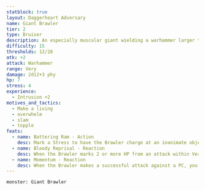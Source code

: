 ```yaml
---
statblock: true
layout: Daggerheart Adversary
name: Giant Brawler
tier: 2
type: Bruiser
description: An especially muscular giant wielding a warhammer larger than a human.
difficulty: 15
thresholds: 12/28
atk: +2
attack: Warhammer
range: Very
damage: 2d12+3 phy
hp: 7
stress: 4
experience:
  - Intrusion +2
motives_and_tactics:
  - Make a living
  - overwhelm
  - slam
  - topple
feats:
  - name: Battering Ram - Action
    desc: Mark a Stress to have the Brawler charge at an inanimate object within Close range they could feasibly smash (such as a wall, cart, or market stand) and destroy it. All targets within Very Close range of the object must succeed on an Agility Reaction Roll or take 2d4+3 physical damage from the shrapnel.
  - name: Bloody Reprisal - Reaction
    desc: When the Brawler marks 2 or more HP from an attack within Very Close range, you can make a standard attack against the attacker. On a success, the Brawler deals 2d6+15 physical damage instead of their standard damage.
  - name: Momentum - Reaction
    desc: When the Brawler makes a successful attack against a PC, you gain a Fear.
---
```


```statblock
monster: Giant Brawler
```